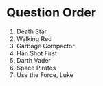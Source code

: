 # Question Order

1. Death Star
2. Walking Red
3. Garbage Compactor
4. Han Shot First
5. Darth Vader
6. Space Pirates
7. Use the Force, Luke
